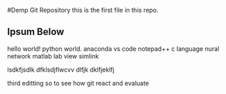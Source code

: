 #Demp Git Repository
this is the first file in this repo.

## Ipsum Below 
hello world!
python world.
anaconda 
vs code 
notepad++
c language
nural network 
matlab
lab view
simlink

lsdkfjsdlk
dfklsdjflwcvv
dlfjk
dklfjeklfj

third editting 
so to see how git react and evaluate
